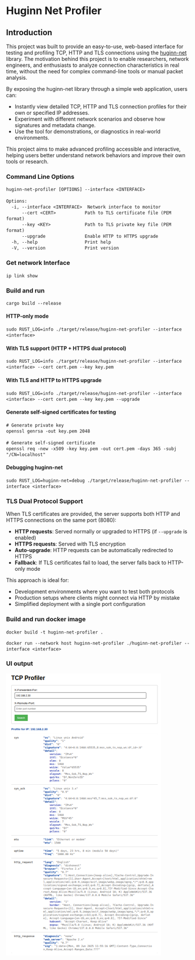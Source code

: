 # Huginn Net Profiler

## Introduction

This project was built to provide an easy-to-use, web-based interface for testing and profiling TCP, HTTP and TLS connections using the [huginn-net](https://github.com/biandratti/huginn-net) library. The motivation behind this project is to enable researchers, network engineers, and enthusiasts to analyze  connection characteristics in real time, without the need for complex command-line tools or manual packet analysis.

By exposing the huginn-net library through a simple web application, users can:
- Instantly view detailed TCP, HTTP and TLS connection profiles for their own or specified IP addresses.
- Experiment with different network scenarios and observe how signatures and metadata change.
- Use the tool for demonstrations, or diagnostics in real-world environments.

This project aims to make advanced profiling accessible and interactive, helping users better understand network behaviors and improve their own tools or research.

### Command Line Options

```
huginn-net-profiler [OPTIONS] --interface <INTERFACE>

Options:
  -i, --interface <INTERFACE>  Network interface to monitor
      --cert <CERT>           Path to TLS certificate file (PEM format)
      --key <KEY>             Path to TLS private key file (PEM format)  
      --upgrade               Enable HTTP to HTTPS upgrade
  -h, --help                  Print help
  -V, --version               Print version
```

###  Get network Interface
```
ip link show
```

### Build and run
```
cargo build --release
```

#### HTTP-only mode
```
sudo RUST_LOG=info ./target/release/huginn-net-profiler --interface <interface>
```

#### With TLS support (HTTP + HTTPS dual protocol)
```
sudo RUST_LOG=info ./target/release/huginn-net-profiler --interface <interface> --cert cert.pem --key key.pem
```

#### With TLS and HTTP to HTTPS upgrade
```
sudo RUST_LOG=info ./target/release/huginn-net-profiler --interface <interface> --cert cert.pem --key key.pem --upgrade
```

#### Generate self-signed certificates for testing
```
# Generate private key
openssl genrsa -out key.pem 2048

# Generate self-signed certificate
openssl req -new -x509 -key key.pem -out cert.pem -days 365 -subj "/CN=localhost"
```

#### Debugging huginn-net
```
sudo RUST_LOG=huginn-net=debug ./target/release/huginn-net-profiler --interface <interface>
```

### TLS Dual Protocol Support

When TLS certificates are provided, the server supports both HTTP and HTTPS connections on the same port (8080):

- **HTTP requests**: Served normally or upgraded to HTTPS (if `--upgrade` is enabled)
- **HTTPS requests**: Served with TLS encryption
- **Auto-upgrade**: HTTP requests can be automatically redirected to HTTPS
- **Fallback**: If TLS certificates fail to load, the server falls back to HTTP-only mode

This approach is ideal for:
- Development environments where you want to test both protocols
- Production setups where clients might connect via HTTP by mistake
- Simplified deployment with a single port configuration


### Build and run docker image
```
docker build -t huginn-net-profiler .
```
```
docker run --network host huginn-net-profiler ./huginn-net-profiler --interface <interface>
```

### UI output
![img.png](example.png)
